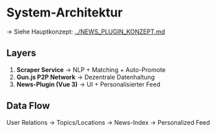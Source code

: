 # System-Architektur

→ Siehe Hauptkonzept: [../NEWS_PLUGIN_KONZEPT.md](../NEWS_PLUGIN_KONZEPT.md#-news-plugin-architektur-toplocs-integriert)

## Layers

1. **Scraper Service** → NLP + Matching + Auto-Promote
2. **Gun.js P2P Network** → Dezentrale Datenhaltung
3. **News-Plugin (Vue 3)** → UI + Personalisierter Feed

## Data Flow

User Relations → Topics/Locations → News-Index → Personalized Feed
